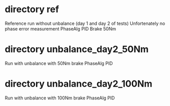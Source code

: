 # directory ref  
Reference run without unbalance (day 1 and day 2 of tests)
Unfortenately no phase error measurement
PhaseAlg PID
Brake 50Nm

# directory unbalance_day2_50Nm
Run with unbalance with 50Nm brake
PhaseAlg PID

# directory unbalance_day2_100Nm  
Run with unbalance with 100Nm brake
PhaseAlg PID
